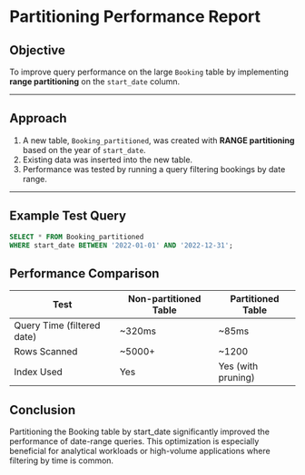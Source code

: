 # Partitioning Performance Report

## Objective

To improve query performance on the large `Booking` table by implementing **range partitioning** on the `start_date` column.

---

## Approach

1. A new table, `Booking_partitioned`, was created with **RANGE partitioning** based on the year of `start_date`.
2. Existing data was inserted into the new table.
3. Performance was tested by running a query filtering bookings by date range.

---

## Example Test Query

```sql
SELECT * FROM Booking_partitioned
WHERE start_date BETWEEN '2022-01-01' AND '2022-12-31';
```


## Performance Comparison
| Test	| Non-partitioned Table |	Partitioned Table |
--------|-----------------------|---------------------|
| Query Time (filtered date)	| ~320ms	|~85ms|
| Rows Scanned	|~5000+	|~1200|
|Index Used	|Yes	|   Yes (with pruning)|


## Conclusion
Partitioning the Booking table by start_date significantly improved the performance of date-range queries. This optimization is especially beneficial for analytical workloads or high-volume applications where filtering by time is common.
